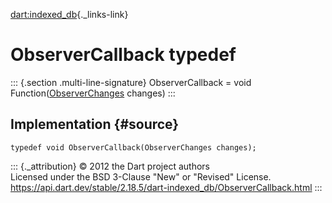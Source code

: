 [dart:indexed\_db](../dart-indexed_db/dart-indexed_db-library){._links-link}

ObserverCallback typedef
========================

::: {.section .multi-line-signature}
ObserverCallback = void
Function([ObserverChanges](observerchanges-class) changes)
:::

Implementation {#source}
--------------

``` {.language-dart data-language="dart"}
typedef void ObserverCallback(ObserverChanges changes);
```

::: {._attribution}
© 2012 the Dart project authors\
Licensed under the BSD 3-Clause \"New\" or \"Revised\" License.\
<https://api.dart.dev/stable/2.18.5/dart-indexed_db/ObserverCallback.html>
:::
